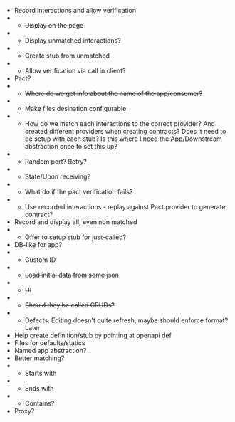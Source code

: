 - Record interactions and allow verification
- - ~~Display on the page~~
- - Display unmatched interactions?
- - Create stub from unmatched
- - Allow verification via call in client?
- Pact?
- - ~~Where do we get info about the name of the app/consumer?~~
- - Make files desination configurable
- - How do we match each interactions to the correct provider? And created different providers when creating contracts? Does it need to be setup with each stub? Is this where I need the App/Downstream abstraction once to set this up?
- - Random port? Retry?
- - State/Upon receiving?
- - What do if the pact verification fails?
- - Use recorded interactions - replay against Pact provider to generate contract?
- Record and display all, even non matched
- - Offer to setup stub for just-called?
- DB-like for app?
- - ~~Custom ID~~
- - ~~Load initial data from some json~~
- - ~~UI~~
- - ~~Should they be called CRUDs?~~
- - Defects. Editing doesn't quite refresh, maybe should enforce format? Later
- Help create definition/stub by pointing at openapi def
- Files for defaults/statics
- Named app abstraction?
- Better matching?
- - Starts with
- - Ends with
- - Contains?
- Proxy?
